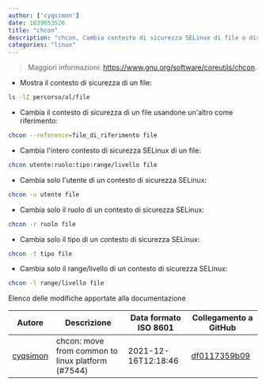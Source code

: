 ```yaml
---
author: ['cyqsimon']
date: 1639653526
title: "chcon"
description: "chcon, Cambia contesto di sicurezza SELinux di file o directory."
categories: "linux"
---
```

> Maggiori informazioni: <https://www.gnu.org/software/coreutils/chcon>.

- Mostra il contesto di sicurezza di un file:

```bash
ls -lZ percorso/al/file
```

- Cambia il contesto di sicurezza di un file usandone un'altro come riferimento:

```bash
chcon --reference=file_di_riferimento file
```

- Cambia l'intero contesto di sicurezza SELinux di un file:

```bash
chcon utente:ruolo:tipo:range/livello file
```

- Cambia solo l'utente di un contesto di sicurezza SELinux:

```bash
chcon -u utente file
```

- Cambia solo il ruolo di un contesto di sicurezza SELinux:

```bash
chcon -r ruolo file
```

- Cambia solo il tipo di un contesto di sicurezza SELinux:

```bash
chcon -t tipo file
```

- Cambia solo il range/livello di un contesto di sicurezza SELinux:

```bash
chcon -l range/livello file
```
Elenco delle modifiche apportate alla documentazione


Autore | Descrizione | Data formato ISO 8601 | Collegamento a GitHub
------|-----|-----|-----
[cyqsimon](mailto:28627918+cyqsimon@users.noreply.github.com) | chcon: move from common to linux platform (#7544) | 2021-12-16T12:18:46 | [df0117359b09](https://github.com/tldr-pages/tldr/commit/df0117359b099af835e8d16c88ff631b7e71f804)

